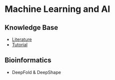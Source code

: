 # Machine Learning and AI

## Knowledge Base

* [Literature](literature.md)
* [Tutorial](https://lulab2.gitbook.io/teaching/part-iv.-machine-learning/1.machine-learning-basics)

## Bioinformatics

* DeepFold & DeepShape
